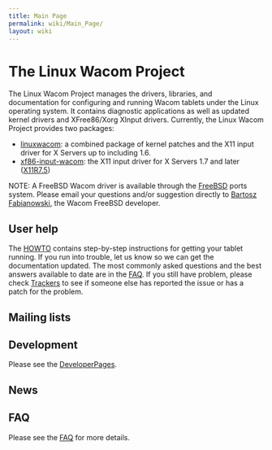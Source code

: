 ```yaml
---
title: Main Page
permalink: wiki/Main_Page/
layout: wiki
---
```


The Linux Wacom Project
=======================

The Linux Wacom Project manages the drivers, libraries, and
documentation for configuring and running Wacom tablets under the Linux
operating system. It contains diagnostic applications as well as updated
kernel drivers and XFree86/Xorg XInput drivers. Currently, the Linux
Wacom Project provides two packages:

-   [linuxwacom](linuxwacom "wikilink"): a combined package of kernel
    patches and the X11 input driver for X Servers up to including 1.6.
-   [xf86-input-wacom](xf86-input-wacom "wikilink"): the X11 input
    driver for X Servers 1.7 and later
    ([X11R7.5](http://who-t.blogspot.com/2009/10/x11r75-released-but-what-is-it.html))

NOTE: A FreeBSD Wacom driver is available through the
[FreeBSD](http://www.freshports.org/x11-drivers/input-wacom) ports
system. Please email your questions and/or suggestion directly to
[Bartosz Fabianowski](mailto:freebsd@chillt.de?subject=WACOM), the Wacom
FreeBSD developer.

User help
---------

The [HOWTO](/wiki/HOWTO "wikilink") contains step-by-step instructions for
getting your tablet running. If you run into trouble, let us know so we
can get the documentation updated. The most commonly asked questions and
the best answers available to date are in the [FAQ](/wiki/FAQ "wikilink"). If
you still have problem, please check
[Trackers](http://sourceforge.net/tracker/?group_id=69596) to see if
someone else has reported the issue or has a patch for the problem.

Mailing lists
-------------

Development
-----------

Please see the [DeveloperPages](/wiki/DeveloperPages "wikilink").

News
----

FAQ
---

Please see the [FAQ](/wiki/FAQ "wikilink") for more details.
